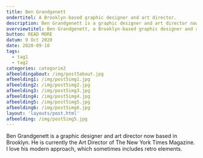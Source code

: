 ```yaml
---
title: Ben Grandgenett
ondertitel: A Brooklyn-based graphic designer and art director.
description: Ben Grandgenett is a graphic designer and art director now based in Brooklyn. He is currently the Art Director of The New York Times Magazine.
overviewtitel: Ben Grandgenett, a Brooklyn-based graphic designer and art director.
button: READ MORE
datum: 9 Oct 2020
date: 2020-09-10
tags:
  - tag1
  - tag2
categories: categorie2
afbeeldingabout: /img/post5about.jpg
afbeelding1: /img/post5img1.jpg
afbeelding2: /img/post5img2.jpg
afbeelding3: /img/post5img3.jpg
afbeelding4: /img/post5img4.jpg
afbeelding5: /img/post5img5.jpg
afbeelding6: /img/post5img6.jpg
layout: 'layouts/post.html'
afbeelding: /img/post5img5.jpg
---
```


Ben Grandgenett is a graphic designer and art director now based in Brooklyn. He is currently the Art Director of The New York Times Magazine. I love his modern approach, which sometimes includes retro elements.
